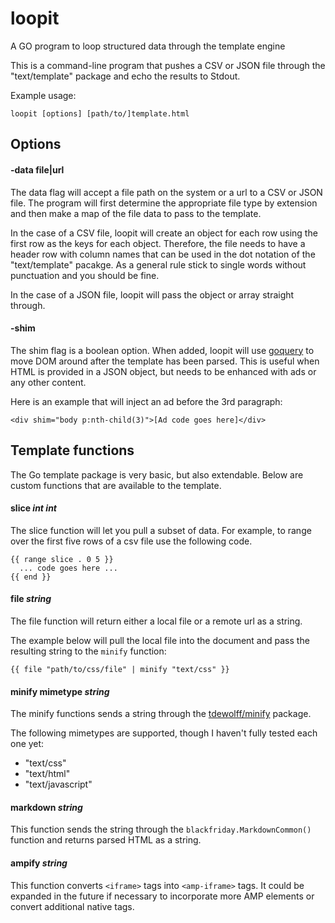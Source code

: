 # loopit
A GO program to loop structured data through the template engine

This is a command-line program that pushes a CSV or JSON file through the "text/template" package and echo the results to Stdout. 

Example usage:

```
loopit [options] [path/to/]template.html
```

## Options


#### -data file|url

The data flag will accept a file path on the system or a url to a CSV or JSON file. The program will first determine the appropriate file type by extension and then make a map of the file data to pass to the template.

In the case of a CSV file, loopit will create an object for each row using the first row as the keys for each object. Therefore, the file needs to have a header row with column names that can be used in the dot notation of the "text/template" pacakge. As a general rule stick to single words without punctuation and you should be fine.

In the case of a JSON file, loopit will pass the object or array straight through.


#### -shim

The shim flag is a boolean option. When added, loopit will use [goquery](https://github.com/PuerkitoBio/goquery) to move DOM around after the template has been parsed. This is useful when HTML is provided in a JSON object, but needs to be enhanced with ads or any other content. 

Here is an example that will inject an ad before the 3rd paragraph:

```
<div shim="body p:nth-child(3)">[Ad code goes here]</div>
```



## Template functions

The Go template package is very basic, but also extendable. Below are custom functions that are available to the template.


#### slice *int* *int*

The slice function will let you pull a subset of data. For example, to range over the first five rows of a csv file use the following code.

```
{{ range slice . 0 5 }}
  ... code goes here ...
{{ end }}
```


#### file *string*

The file function will return either a local file or a remote url as a string.

The example below will pull the local file into the document and pass the resulting string to the `minify` function:

```
{{ file "path/to/css/file" | minify "text/css" }}
```


#### minify mimetype *string*

The minify functions sends a string through the [tdewolff/minify](https://github.com/tdewolff/minify) package. 

The following mimetypes are supported, though I haven't fully tested each one yet:

+ "text/css"
+ "text/html"
+ "text/javascript"


#### markdown *string*

This function sends the string through the `blackfriday.MarkdownCommon()` function and returns parsed HTML as a string.


#### ampify *string*

This function converts `<iframe>` tags into `<amp-iframe>` tags. It could be expanded in the future if necessary to incorporate more AMP elements or convert additional native tags.

